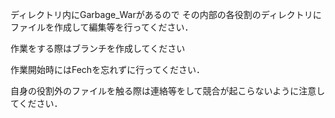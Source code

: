 ディレクトリ内にGarbage_Warがあるので
その内部の各役割のディレクトリにファイルを作成して編集等を行ってください．

作業をする際はブランチを作成してください

作業開始時にはFechを忘れずに行ってください．

自身の役割外のファイルを触る際は連絡等をして競合が起こらないように注意してください．
